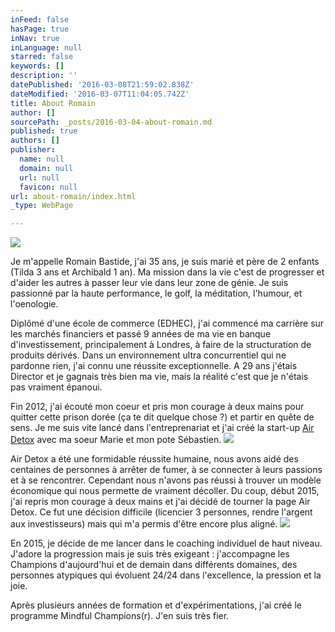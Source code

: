```yaml
---
inFeed: false
hasPage: true
inNav: true
inLanguage: null
starred: false
keywords: []
description: ''
datePublished: '2016-03-08T21:59:02.838Z'
dateModified: '2016-03-07T11:04:05.742Z'
title: About Romain
author: []
sourcePath: _posts/2016-03-04-about-romain.md
published: true
authors: []
publisher:
  name: null
  domain: null
  url: null
  favicon: null
url: about-romain/index.html
_type: WebPage

---
```

![](https://the-grid-user-content.s3-us-west-2.amazonaws.com/b627fd7c-abc5-455c-9866-8a79d7f7c527.jpg)

Je m'appelle Romain Bastide, j'ai 35 ans, je suis marié et père de 2 enfants (Tilda 3 ans et Archibald 1 an). Ma mission dans la vie c'est de progresser et d'aider les autres à passer leur vie dans leur zone de génie. Je suis passionné par la haute performance, le golf, la méditation, l'humour, et l'oenologie.

Diplômé d'une école de commerce (EDHEC), j'ai commencé ma carrière sur les marchés financiers et passé 9 années de ma vie en banque d'investissement, principalement à Londres, à faire de la structuration de produits dérivés. Dans un environnement ultra concurrentiel qui ne pardonne rien, j'ai connu une réussite exceptionnelle. A 29 ans j'étais Director et je gagnais très bien ma vie, mais la réalité c'est que je n'étais pas vraiment épanoui.

Fin 2012, j'ai écouté mon coeur et pris mon courage à deux mains pour quitter cette prison dorée (ça te dit quelque chose ?) et partir en quête de sens. Je me suis vite lancé dans l'entreprenariat et j'ai créé la start-up [Air Detox][0] avec ma soeur Marie et mon pote Sébastien.
![](https://the-grid-user-content.s3-us-west-2.amazonaws.com/852f3aec-eb64-4b3f-b4d8-4a87e51d5db8.jpg)

Air Detox a été une formidable réussite humaine, nous avons aidé des centaines de personnes à arrêter de fumer, à se connecter à leurs passions et à se rencontrer. Cependant nous n'avons pas réussi à trouver un modèle économique qui nous permette de vraiment décoller.  Du coup, début 2015, j'ai repris mon courage à deux mains et j'ai décidé de tourner la page Air Detox. Ce fut une décision difficile (licencier 3 personnes, rendre l'argent aux investisseurs) mais qui m'a permis d'être encore plus aligné.
![](https://the-grid-user-content.s3-us-west-2.amazonaws.com/ac1cc991-cb6c-47de-a970-a643fa0b9c4e.jpg)

En 2015, je décide de me lancer dans le coaching individuel de haut niveau. J'adore la progression mais je suis très exigeant : j'accompagne les Champions d'aujourd'hui et de demain dans différents domaines, des personnes atypiques qui évoluent 24/24 dans l'excellence, la pression et la joie. 

Après plusieurs années de formation et d'expérimentations, j'ai créé le programme Mindful Champions(r). J'en suis très fier. 

[0]: www.air-detox.com